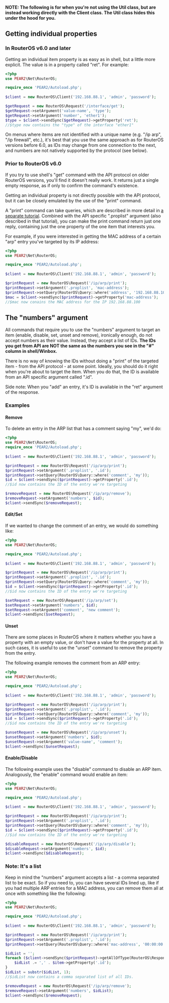 **NOTE: The following is for when you're not using the Util class, but are instead working directly with the Client class. The Util class hides this under the hood for you.**

## Getting individual properties
### In RouterOS v6.0 and later
Getting an individual item property is as easy as in shell, but a little more explicit. The value is in a property called "ret". For example:
```php
<?php
use PEAR2\Net\RouterOS;

require_once 'PEAR2/Autoload.php';
 
$client = new RouterOS\Client('192.168.88.1', 'admin', 'password');

$getRequest = new RouterOS\Request('/interface/get');
$getRequest->setArgument('value-name', 'type');
$getRequest->setArgument('number', 'ether1');
$type = $client->sendSync($getRequest)->getProperty('ret');
//$type now contains the "type" of the interface "ether1"
```

On menus where items are not identified with a unique name (e.g. "/ip arp", "/ip firewall", etc.), it's best that you use the same approach as for RouterOS versions before 6.0, as IDs may change from one connection to the next, and numbers are not natively supported by the protocol (see below).

### Prior to RouterOS v6.0
If you try to use shell's "get" command with the API protocol on older RouterOS versions, you'll find it doesn't really work. It returns just a single empty response, as if only to confirm the command's existence.

Getting an individual property is not directly possible with the API protocol, but it can be closely emulated by the use of the "print" command.

A "print" command can take queries, which are described in more detail in [a separate tutorial](Using-queries). Combined with the API specific ".proplist" argument (also described in that tutorial), you can make the print command return just one reply, containing just the one property of the one item that interests you.

For example, if you were interested in getting the MAC address of a certain "arp" entry you've targeted by its IP address:

```php
<?php
use PEAR2\Net\RouterOS;

require_once 'PEAR2/Autoload.php';
 
$client = new RouterOS\Client('192.168.88.1', 'admin', 'password');

$printRequest = new RouterOS\Request('/ip/arp/print');
$printRequest->setArgument('.proplist', 'mac-address');
$printRequest->setQuery(RouterOS\Query::where('address', '192.168.88.100'));
$mac = $client->sendSync($printRequest)->getProperty('mac-address');
//$mac now conains the MAC address for the IP 192.168.88.100
```

## The "numbers" argument
All commands that require you to use the "numbers" argument to target an item (enable, disable, set, unset and remove), ironically enough, do not accept numbers as their value. Instead, they accept a list of IDs.  __The IDs you get from API are NOT the same as the numbers you see in the "#" column in shell/Winbox.__

There is no way of knowing the IDs without doing a "print" of the targeted item - from the API protocol - at some point. Ideally, you should do it right when you're about to target the item. When you do that, the ID is available from an API specific argument called ".id".

Side note: When you "add" an entry, it's ID is available in the "ret" argument of the response.

### Examples
#### Remove
To delete an entry in the ARP list that has a comment saying "my", we'd do:

```php
<?php
use PEAR2\Net\RouterOS;
require_once 'PEAR2/Autoload.php';
 
$client = new RouterOS\Client('192.168.88.1', 'admin', 'password');

$printRequest = new RouterOS\Request('/ip/arp/print');
$printRequest->setArgument('.proplist', '.id');
$printRequest->setQuery(RouterOS\Query::where('comment', 'my'));
$id = $client->sendSync($printRequest)->getProperty('.id');
//$id now contains the ID of the entry we're targeting

$removeRequest = new RouterOS\Request('/ip/arp/remove');
$removeRequest->setArgument('numbers', $id);
$client->sendSync($removeRequest);
```

#### Edit/Set
If we wanted to change the comment of an entry, we would do something like:

```php
<?php
use PEAR2\Net\RouterOS;

require_once 'PEAR2/Autoload.php';
 
$client = new RouterOS\Client('192.168.88.1', 'admin', 'password');

$printRequest = new RouterOS\Request('/ip/arp/print');
$printRequest->setArgument('.proplist', '.id');
$printRequest->setQuery(RouterOS\Query::where('comment', 'my'));
$id = $client->sendSync($printRequest)->getProperty('.id');
//$id now contains the ID of the entry we're targeting

$setRequest = new RouterOS\Request('/ip/arp/set');
$setRequest->setArgument('numbers', $id);
$setRequest->setArgument('comment', 'new comment');
$client->sendSync($setRequest);
```

#### Unset
There are some places in RouterOS where it matters whether you have a property with an empty value, or don't have a value for the property at all. In such cases, it is useful to use the "unset" command to remove the property from the entry.

The following example removes the comment from an ARP entry:

```php
<?php
use PEAR2\Net\RouterOS;

require_once 'PEAR2/Autoload.php';
 
$client = new RouterOS\Client('192.168.88.1', 'admin', 'password');

$printRequest = new RouterOS\Request('/ip/arp/print');
$printRequest->setArgument('.proplist', '.id');
$printRequest->setQuery(RouterOS\Query::where('comment', 'my'));
$id = $client->sendSync($printRequest)->getProperty('.id');
//$id now contains the ID of the entry we're targeting

$unsetRequest = new RouterOS\Request('/ip/arp/unset');
$unsetRequest->setArgument('numbers', $id);
$unsetRequest->setArgument('value-name', 'comment');
$client->sendSync($unsetRequest);
```

#### Enable/Disable
The following example uses the "disable" command to disable an ARP item. Analogously, the "enable" command would enable an item:

```php
<?php
use PEAR2\Net\RouterOS;

require_once 'PEAR2/Autoload.php';
 
$client = new RouterOS\Client('192.168.88.1', 'admin', 'password');

$printRequest = new RouterOS\Request('/ip/arp/print');
$printRequest->setArgument('.proplist', '.id');
$printRequest->setQuery(RouterOS\Query::where('comment', 'my'));
$id = $client->sendSync($printRequest)->getProperty('.id');
//$id now contains the ID of the entry we're targeting

$disableRequest = new RouterOS\Request('/ip/arp/disable');
$disableRequest->setArgument('numbers', $id);
$client->sendSync($disableRequest);
```

### Note: It's a list
Keep in mind the "numbers" argument accepts a list - a comma separated list to be exact. So if you need to, you can have several IDs lined up, like if you had multiple ARP entries for a MAC address, you can remove them all at once with something like the following:

```php
<?php
use PEAR2\Net\RouterOS;

require_once 'PEAR2/Autoload.php';
 
$client = new RouterOS\Client('192.168.88.1', 'admin', 'password');

$printRequest = new RouterOS\Request('/ip/arp/print');
$printRequest->setArgument('.proplist', '.id');
$printRequest->setQuery(RouterOS\Query::where('mac-address', '00:00:00:00:00:01'));

$idList = '';
foreach ($client->sendSync($printRequest)->getAllOfType(RouterOS\Response::TYPE_DATA) as $item) {
    $idList .= ',' . $item->getProperty('.id');
}
$idList = substr($idList, 1);
//$idList now contains a comma separated list of all IDs.

$removeRequest = new RouterOS\Request('/ip/arp/remove');
$removeRequest->setArgument('numbers', $idList);
$client->sendSync($removeRequest);
```
